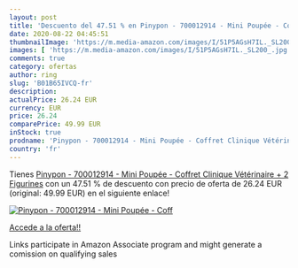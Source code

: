```yaml
---
layout: post
title: 'Descuento del 47.51 % en Pinypon - 700012914 - Mini Poupée - Coff'
date: 2020-08-22 04:45:51
thumbnailImage: 'https://m.media-amazon.com/images/I/51P5AGsH7IL._SL200_.jpg'
images: [ 'https://m.media-amazon.com/images/I/51P5AGsH7IL._SL200_.jpg' ]
comments: true
category: ofertas
author: ring
slug: 'B01B65IVCQ-fr'
description:
actualPrice: 26.24 EUR
currency: EUR
price: 26.24
comparePrice: 49.99 EUR
inStock: true
prodname: 'Pinypon - 700012914 - Mini Poupée - Coffret Clinique Vétérinaire + 2 Figurines'
country: 'fr'
---
```


Tienes [Pinypon - 700012914 - Mini Poupée - Coffret Clinique Vétérinaire + 2 Figurines](https://www.amazon.fr/dp/B01B65IVCQ/?tag=tolees0d-21) con un 47.51 % de descuento con precio de oferta de 26.24 EUR (original: 49.99 EUR) en el siguiente enlace!

[![Pinypon - 700012914 - Mini Poupée - Coff](https://m.media-amazon.com/images/I/51P5AGsH7IL._SL200_.jpg)](https://www.amazon.fr/dp/B01B65IVCQ/?tag=tolees0d-21)

[Accede a la oferta!!](https://www.amazon.fr/dp/B01B65IVCQ/?tag=tolees0d-21)

Links participate in Amazon Associate program and might generate a comission on qualifying sales


